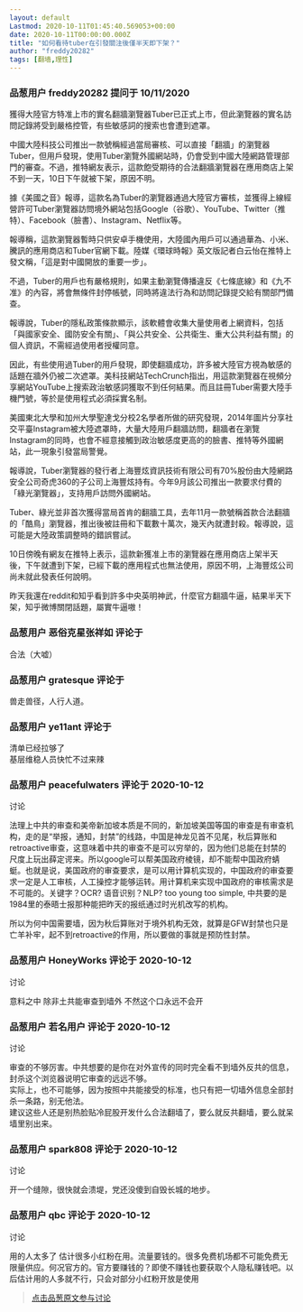 ```yaml
---
layout: default
Lastmod: 2020-10-11T01:45:40.569053+00:00
date: 2020-10-11T00:00:00.000Z
title: "如何看待tuber在引發關注後僅半天即下架？"
author: "freddy20282"
tags: [翻墙,理性]
---
```



### 品葱用户 **freddy20282** 提问于 10/11/2020
    
獲得大陸官方特准上市的實名翻牆瀏覽器Tuber已正式上市，但此瀏覽器的實名訪問記錄將受到嚴格控管，有些敏感詞的搜索也會遭到遮罩。  
  
中國大陸科技公司推出一款號稱經過當局審核、可以直接「翻牆」的瀏覽器Tuber，但用戶發現，使用Tuber瀏覽外國網站時，仍會受到中國大陸網路管理部門的審查。不過，推特網友表示，這款飽受期待的合法翻牆瀏覽器在應用商店上架不到一天，10日下午就被下架，原因不明。  
  
  
據《美國之音》報導，這款名為Tuber的瀏覽器通過大陸官方審核，並獲得上線經營許可Tuber瀏覽器訪問境外網站包括Google（谷歌）、YouTube、Twitter（推特）、Facebook（臉書）、Instagram、Netflix等。  
  
報導稱，這款瀏覽器暫時只供安卓手機使用，大陸國內用戶可以通過華為、小米、騰訊的應用商店和Tuber官網下載。陸媒《環球時報》英文版記者白云怡在推特上發文稱，「這是對中國開放的重要一步」。  
  
  
不過，Tuber的用戶也有嚴格規則，如果主動瀏覽傳播違反《七條底線》和《九不准》的內容，將會無條件封停帳號，同時將違法行為和訪問記錄提交給有關部門備查。  
  
報導說，Tuber的隱私政策條款顯示，該軟體會收集大量使用者上網資料，包括「與國家安全、國防安全有關」、「與公共安全、公共衛生、重大公共利益有關」的個人資訊，不需經過使用者授權同意。  
  
因此，有些使用過Tuber的用戶發現，即使翻牆成功，許多被大陸官方視為敏感的話題在牆外仍被二次遮罩。美科技網站TechCrunch指出，用這款瀏覽器在視頻分享網站YouTube上搜索政治敏感詞獲取不到任何結果。而且註冊Tuber需要大陸手機門號，等於是使用程式必須採實名制。  
  
美國東北大學和加州大學聖達戈分校2名學者所做的研究發現，2014年圖片分享社交平臺Instagram被大陸遮罩時，大量大陸用戶翻牆訪問，翻牆者在瀏覽Instagram的同時，也會不經意接觸到政治敏感度更高的的臉書、推特等外國網站，此一現象引發當局警覺。  
  
報導說，Tuber瀏覽器的發行者上海豐炫資訊技術有限公司有70%股份由大陸網路安全公司奇虎360的子公司上海豐炫持有。今年9月該公司推出一款要求付費的「綠光瀏覽器」，支持用戶訪問外國網站。  
  
Tuber、綠光並非首次獲得當局首肯的翻牆工具，去年11月一款號稱首款合法翻牆的「酷鳥」瀏覽器，推出後被註冊和下載數十萬次，幾天內就遭封殺。報導說，這可能是大陸政策調整時的錯誤嘗試。  
  
10日傍晚有網友在推特上表示，這款新獲准上市的瀏覽器在應用商店上架半天後，下午就遭到下架，已經下載的應用程式也無法使用，原因不明，上海豐炫公司尚未就此發表任何說明。  
  
  
  
昨天我還在reddit和知乎看到許多中央英明神武，什麼官方翻牆牛逼，結果半天下架，知乎微博關閉話題，屬實牛逼嗷！
    
                

### 品葱用户 **恶俗克星张祥如** 评论于 
        
合法（大嘘）
        
                

### 品葱用户 **gratesque** 评论于 
        
兽走兽径，人行人道。
        
                

### 品葱用户 **ye11ant** 评论于 
        
清单已经拉够了  
基层维稳人员快忙不过来辣
        
                

### 品葱用户 **peacefulwaters** 评论于 2020-10-12
讨论

        
法理上中共的审查和美帝新加坡本质是不同的，新加坡美国等国的审查是有审查机构，走的是“举报，通知，封禁”的线路，中国是神龙见首不见尾，秋后算账和retroactive审查，这意味着中共的审查不是可以穷举的，因为他们总能在封禁的尺度上玩出薛定谔来。所以google可以帮美国政府棱镜，却不能帮中国政府蜻蜓。也就是说，美国政府的审查要求，是可以用计算机实现的，中国政府的审查要求一定是人工审核，人工操控才能够运转。用计算机来实现中国政府的审核需求是不可能的。关键字？OCR? 语音识别？NLP? too young too simple, 中共要的是1984里的泰晤士报那种能把昨天的报纸通过时光机改写的机构。  
  
所以为何中国需要墙，因为秋后算账对于境外机构无效，就算是GFW封禁也只是亡羊补牢，起不到retroactive的作用，所以要做的事就是预防性封禁。
        
                

### 品葱用户 **HoneyWorks** 评论于 2020-10-12
讨论

        
意料之中 除非土共能审查到墙外 不然这个口永远不会开
        
                

### 品葱用户 **若名用户** 评论于 2020-10-12
讨论

        
审查的不够厉害。中共想要的是你在对外宣传的同时完全看不到墙外反共的信息，封杀这个浏览器说明它审查的远远不够。  
实际上，也不可能够，因为按照中共能接受的标准，也只有把一切墙外信息全部封杀一条路，别无他法。  
建议这些人还是别热脸贴冷屁股开发什么合法翻墙了，要么就反共翻墙，要么就呆墙里别出来。
        
                

### 品葱用户 **spark808** 评论于 2020-10-12
讨论

        
开一个缝隙，很快就会溃堤，党还没傻到自毁长城的地步。
        
                

### 品葱用户 **qbc** 评论于 2020-10-12
讨论

        
用的人太多了 估计很多小红粉在用。流量要钱的。很多免费机场都不可能免费无限量供应。何况官方的。官方要赚钱的？即使不赚钱也要获取个人隐私赚钱吧。以后估计用的人多就不行，只会对部分小红粉开放是使用
        
                





> [点击品葱原文参与讨论](https://pincong.rocks/question/32042)

